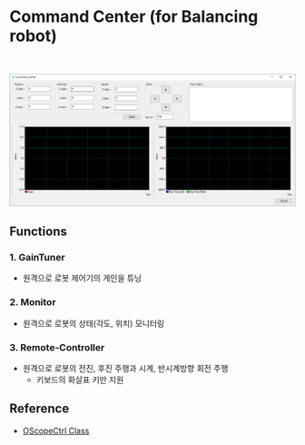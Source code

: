 
# Command Center (for Balancing robot)
<br>

![](../img/Dialog_img.png)

## Functions

### 1. GainTuner

* 원격으로 로봇 제어기의 게인을 튜닝

### 2. Monitor

* 원격으로 로봇의 상태(각도, 위치) 모니터링

### 3. Remote-Controller

* 원격으로 로봇의 전진, 후진 주행과 시계, 반시계방향 회전 주행
    * 키보드의 화살표 키만 지원

## Reference

* <a href="http://blog.daum.net/pg365/126">OScopeCtrl Class</a>

<!-- * OScopeCtrl Class

    * [참조링크](http://blog.daum.net/pg365/126) -->
<br>
